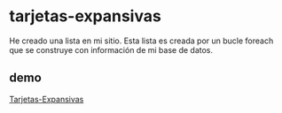 # tarjetas-expansivas

He creado una lista en mi sitio. Esta lista es creada por un bucle foreach que se construye con información de mi base de datos.

## demo 

[Tarjetas-Expansivas](https://juniorjesus.github.io/tarjetas-expansivas/cards.html)
